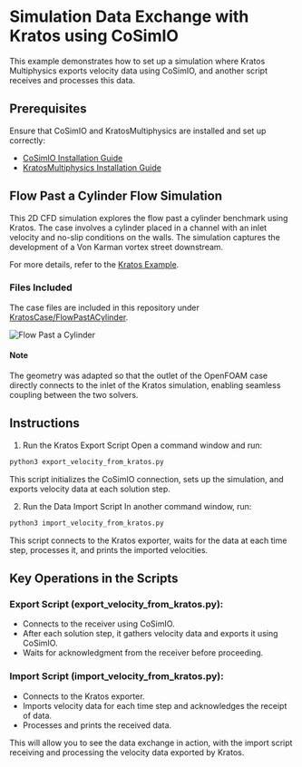 # Simulation Data Exchange with Kratos using CoSimIO
This example demonstrates how to set up a simulation where Kratos Multiphysics exports velocity data using CoSimIO, and another script receives and processes this data.

## Prerequisites
Ensure that CoSimIO and KratosMultiphysics are installed and set up correctly:

- [CoSimIO Installation Guide](https://kratosmultiphysics.github.io/CoSimIO/tutorials/python/integration_co_sim_io.html)
- [KratosMultiphysics Installation Guide](https://github.com/KratosMultiphysics/Kratos/blob/master/INSTALL.md)

## Flow Past a Cylinder Flow Simulation

This 2D CFD simulation explores the flow past a cylinder benchmark using Kratos. The case involves a cylinder placed in a channel with an inlet velocity and no-slip conditions on the walls. The simulation captures the development of a Von Karman vortex street downstream.

For more details, refer to the [Kratos Example](https://github.com/KratosMultiphysics/Examples/blob/master/fluid_dynamics/validation/body_fitted_cylinder_100Re/README.md).

### Files Included

The case files are included in this repository under [KratosCase/FlowPastACylinder](../KratosCase/FlowPastACylinder.gid).

![Flow Past a Cylinder](media/flow_past_cylinder.gif)

#### Note
The geometry was adapted so that the outlet of the OpenFOAM case directly connects to the inlet of the Kratos simulation, enabling seamless coupling between the two solvers.

## Instructions
1. Run the Kratos Export Script
Open a command window and run:

```bash
python3 export_velocity_from_kratos.py
```

This script initializes the CoSimIO connection, sets up the simulation, and exports velocity data at each solution step.

2. Run the Data Import Script
In another command window, run:

```bash
python3 import_velocity_from_kratos.py
```

This script connects to the Kratos exporter, waits for the data at each time step, processes it, and prints the imported velocities.

## Key Operations in the Scripts
### Export Script (export_velocity_from_kratos.py):

- Connects to the receiver using CoSimIO.
- After each solution step, it gathers velocity data and exports it using CoSimIO.
- Waits for acknowledgment from the receiver before proceeding.

### Import Script (import_velocity_from_kratos.py):

- Connects to the Kratos exporter.
- Imports velocity data for each time step and acknowledges the receipt of data.
- Processes and prints the received data.

This will allow you to see the data exchange in action, with the import script receiving and processing the velocity data exported by Kratos.

